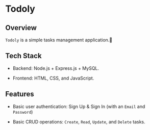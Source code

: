 # Todoly

## Overview

`Todoly` is a simple tasks management application.📝

## Tech Stack

* Backend: Node.js + Express.js + MySQL.

* Frontend: HTML, CSS, and JavaScript.

## Features

* Basic user authentication: Sign Up & Sign In (with an  `Email` and `Password`)

* Basic CRUD operations: `Create`, `Read`, `Update`, and `Delete` tasks.